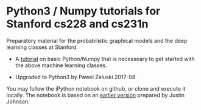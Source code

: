 # Python3 / Numpy tutorials for Stanford cs228 and cs231n

Preparatory material for the probabilistic graphical models and the deep learning classes at Stanford.

* A [tutorial](https://github.com/kuleshov/cs228-material/blob/master/tutorials/python/cs228-python-tutorial.ipynb) on basic Python/Numpy that is necesseary to get started with the above machine learning classes.

* Upgraded to Python3 by Pawel Zaluski 2017-08

You may follow the iPython notebook on github, or clone and execute it locally.
The notebook is based on an [earlier version](http://cs231n.github.io/python-numpy-tutorial/) prepared by Justin Johnson.
